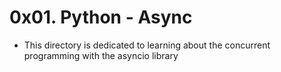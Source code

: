 # 0x01. Python - Async
- This directory is dedicated to learning about the concurrent programming with the asyncio library
